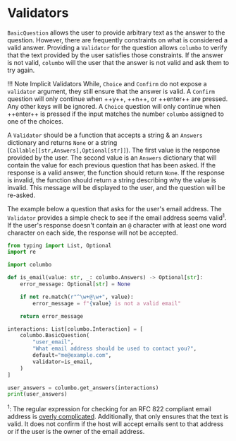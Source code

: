 # Validators

`BasicQuestion` allows the user to provide arbitrary text as the answer to the question. However, there are frequently
constraints on what is considered a valid answer. Providing a `Validator` for the question allows `columbo` to verify
that the text provided by the user satisfies those constraints. If the answer is not valid, `columbo` will the user that
the answer is not valid and ask them to try again.

!!! Note Implicit Validators
    While, `Choice` and `Confirm` do not expose a `validator` argument, they still ensure that the answer is valid.
    A `Confirm` question will only continue when ++y++, ++n++, or ++enter++ are pressed. Any other keys will be ignored.
    A `Choice` question will only continue when ++enter++ is pressed if the input matches the number `columbo` assigned
    to one of the choices.

A `Validator` should be a function that accepts a string & an `Answers` dictionary and returns `None` or a string
(`Callable[[str,Answers],Optional[str]]`). The first value is the response provided by the user. The second value is an
`Answers` dictionary that will contain the value for each previous question that has been asked. If the response is a
valid answer, the function should return `None`. If the response is invalid, the function should return a string
describing why the value is invalid. This message will be displayed to the user, and the question will be re-asked.

The example below a question that asks for the user's email address. The `Validator` provides a simple check to see if
the email address seems valid<sup>1</sup>. If the user's response doesn't contain an `@` character with at least one
word character on each side, the response will not be accepted.

```python
from typing import List, Optional
import re

import columbo

def is_email(value: str, _: columbo.Answers) -> Optional[str]:
    error_message: Optional[str] = None

    if not re.match(r"^\w+@\w+", value):
        error_message = f"{value} is not a valid email"

    return error_message

interactions: List[columbo.Interaction] = [
    columbo.BasicQuestion(
        "user_email",
        "What email address should be used to contact you?",
        default="me@example.com",
        validator=is_email,
    )
]

user_answers = columbo.get_answers(interactions)
print(user_answers)
```

<sup>1</sup>: The regular expression for checking for an RFC 822 compliant email address is
[overly complicated](http://www.ex-parrot.com/~pdw/Mail-RFC822-Address.html). Additionally, that only ensures that the
text is valid. It does not confirm if the host will accept emails sent to that address or if the user is the owner of
the email address.
